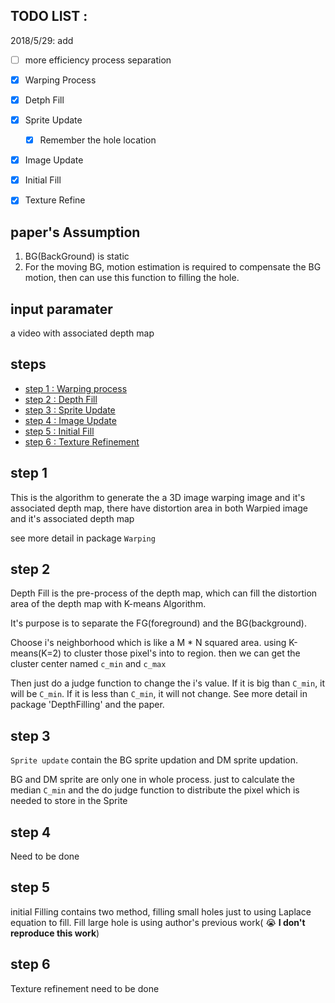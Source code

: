 ## TODO LIST :
2018/5/29: add

- [ ] more efficiency process separation


- [x] Warping Process
- [x] Detph Fill
- [x] Sprite Update
    -[x] Remember the hole location
- [x] Image Update
- [x] Initial Fill
- [x] Texture Refine
    


## paper's Assumption
1. BG(BackGround) is static 
2. For the moving BG, motion estimation is required to compensate the BG motion, then can use this function to filling the hole.



## input paramater
a video with associated depth map

## steps
* [step 1 : Warping process](#step-1)  
* [step 2 : Depth Fill](#step-2) 
* [step 3 : Sprite Update](#step-3)
* [step 4 : Image Update](#step-4) 
* [step 5 : Initial Fill ](#step-5) 
* [step 6 : Texture Refinement](#step-6) 

## step 1 
This is the algorithm to generate the a 3D image warping image and it's associated depth map, there have distortion area in both Warpied image and it's associated depth map 

see more detail in package `Warping` 

## step 2
Depth Fill is the pre-process of the depth map, which can fill the distortion area of the depth map with K-means Algorithm.

It's purpose is to separate the FG(foreground) and the BG(background).

Choose i's neighborhood which is like a M * N squared area. using K-means(K=2) to cluster those pixel's into to region. then we can get the cluster center named `c_min` and `c_max`

Then just do a judge function to change the i's value. If it is big than `C_min`, it will be `C_min`. If it is less than `C_min`, it will not change. See more detail in package 'DepthFilling' and the paper.

## step 3
`Sprite update` contain the BG sprite updation and DM sprite updation.

 BG and DM sprite are only one in whole process. just to calculate the median `C_min` and the do judge function to distribute the pixel which is needed to store in the Sprite 

## step 4

Need to be done 

## step 5
initial Filling contains two method, filling small holes just to using Laplace equation to fill. Fill large hole is using author's previous work( :sob: **I don't reproduce this work**)

## step 6
Texture refinement need to be done 

